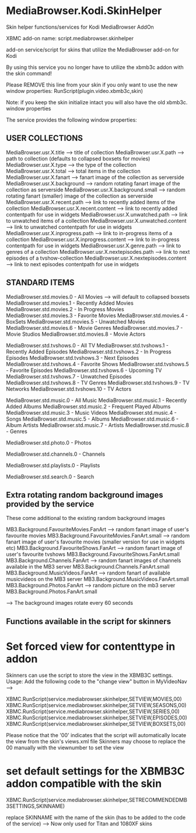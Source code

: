 ﻿MediaBrowser.Kodi.SkinHelper
============================

Skin helper functions/services for Kodi MediaBrowser AddOn

XBMC add-on name: script.mediabrowser.skinhelper 

add-on service/script for skins that utilize the MediaBrowser add-on for Kodi

By using this service you no longer have to utilize the xbmb3c addon with the skin command!

Please REMOVE this line from your skin if you only want to use the new window properties:
<onload condition="System.HasAddon(plugin.video.plexbmc)">RunScript(plugin.video.xbmb3c,skin)</onload>

Note: if you keep the skin initialize intact you will also have the old xbmb3c. window properties


The service provides the following window properties:

## USER COLLECTIONS
MediaBrowser.usr.X.title  --> title of collection
MediaBrowser.usr.X.path  --> path to collection (defaults to collapsed boxsets for movies)
MediaBrowser.usr.X.type  --> the type of the collection
MediaBrowser.usr.X.total  --> total items in the collection
MediaBrowser.usr.X.fanart --> fanart image of the collection as serverside
MediaBrowser.usr.X.background --> random rotating fanart image of the collection as serverside
MediaBrowser.usr.X.background.small --> random rotating fanart (smaller) image of the collection as serverside
MediaBrowser.usr.X.recent.path --> link to recently added items of the collection
MediaBrowser.usr.X.recent.content --> link to recently added contentpath for use in widgets
MediaBrowser.usr.X.unwatched.path --> link to unwatched items of a collection
MediaBrowser.usr.X.unwatched.content --> link to unwatched contentpath for use in widgets
MediaBrowser.usr.X.inprogress.path --> link to in-progress items of a collection
MediaBrowser.usr.X.inprogress.content --> link to in-progress contentpath for use in widgets
MediaBrowser.usr.X.genre.path --> link to genres of a collection
MediaBrowser.usr.X.nextepisodes.path --> link to next episodes of a tvshow-collection
MediaBrowser.usr.X.nextepisodes.content --> link to next episodes contentpath for use in widgets

## STANDARD ITEMS
MediaBrowser.std.movies.0 - All Movies  --> will default to collapsed boxsets
MediaBrowser.std.movies.1 - Recently Added Movies
MediaBrowser.std.movies.2 - In Progress Movies
MediaBrowser.std.movies.3 - Favorite Movies
MediaBrowser.std.movies.4 - BoxSets
MediaBrowser.std.movies.5 - Unwatched Movies
MediaBrowser.std.movies.6 - Movie Genres
MediaBrowser.std.movies.7 - Movie Studios
MediaBrowser.std.movies.8 - Movie Actors

MediaBrowser.std.tvshows.0 - All TV
MediaBrowser.std.tvshows.1 - Recently Added Episodes
MediaBrowser.std.tvshows.2 - In Progress Episodes
MediaBrowser.std.tvshows.3 - Next Episodes
MediaBrowser.std.tvshows.4 - Favorite Shows
MediaBrowser.std.tvshows.5 - Favorite Episodes
MediaBrowser.std.tvshows.6 - Upcoming TV
MediaBrowser.std.tvshows.7 - Unwatched Episodes
MediaBrowser.std.tvshows.8 - TV Genres
MediaBrowser.std.tvshows.9 - TV Networks
MediaBrowser.std.tvshows.10 - TV Actors

MediaBrowser.std.music.0 - All Music
MediaBrowser.std.music.1 - Recently Added Albums
MediaBrowser.std.music.2 - Frequent Played Albums
MediaBrowser.std.music.3 - Music Videos
MediaBrowser.std.music.4 - Songs
MediaBrowser.std.music.5 - Albums
MediaBrowser.std.music.6 - Album Artists
MediaBrowser.std.music.7 - Artists
MediaBrowser.std.music.8 - Genres

MediaBrowser.std.photo.0 - Photos

MediaBrowser.std.channels.0 - Channels

MediaBrowser.std.playlists.0 - Playlists

MediaBrowser.std.search.0 - Search



## Extra rotating random background images provided by the service
These come additional to the existing random background images

MB3.Background.FavouriteMovies.FanArt  --> random fanart image of user's favourite movies
MB3.Background.FavouriteMovies.FanArt.small  --> random fanart image of user's favourite movies (smaller version for use in widgets etc)
MB3.Background.FavouriteShows.FanArt --> random fanart image of user's favourite tvshows
MB3.Background.FavouriteShows.FanArt.small
MB3.Background.Channels.FanArt  --> random fanart images of channels available in the MB3 server
MB3.Background.Channels.FanArt.small
MB3.Background.MusicVideos.FanArt --> random fanart of available musicvideos on the MB3 server
MB3.Background.MusicVideos.FanArt.small 
MB3.Background.Photos.FanArt --> random picture on the mb3 server
MB3.Background.Photos.FanArt.small


--> The background images rotate every 60 seconds


## Functions available in the script for skinners

# Set forced view for contenttype in addon
Skinners can use the script to store the view in the XBMB3C settings.
Usage: Add the following code to the "change view" button in MyVideoNav -->

<onclick condition="substring(Container.FolderPath,plugin://plugin.video.xbmb3c) + Container.Content(Movies)">XBMC.RunScript(service.mediabrowser.skinhelper,SETVIEW,MOVIES,00)</onclick>
<onclick condition="substring(Container.FolderPath,plugin://plugin.video.xbmb3c) + Container.Content(seasons)">XBMC.RunScript(service.mediabrowser.skinhelper,SETVIEW,SEASONS,00)</onclick>
<onclick condition="substring(Container.FolderPath,plugin://plugin.video.xbmb3c) + Container.Content(TVShows)">XBMC.RunScript(service.mediabrowser.skinhelper,SETVIEW,SERIES,00)</onclick>
<onclick condition="substring(Container.FolderPath,plugin://plugin.video.xbmb3c) + Container.Content(Episodes)">XBMC.RunScript(service.mediabrowser.skinhelper,SETVIEW,EPISODES,00)</onclick>
<onclick condition="substring(Container.FolderPath,plugin://plugin.video.xbmb3c) + Container.Content(Sets)">XBMC.RunScript(service.mediabrowser.skinhelper,SETVIEW,BOXSETS,00)</onclick>

Please notice that the '00' indicates that the script will automatically locate the view from the skin's views.xml file
Skinners may choose to replace the 00 manually with the viewnumber to set the view


# set default settings for the XBMB3C addon compatible with the skin

XBMC.RunScript(service.mediabrowser.skinhelper,SETRECOMMENDEDMB3SETTINGS,SKINNAME)

replace SKINNAME with the name of the skin (has to be added to the code of the service)
--> Now only used for Titan and 1080XF skins



